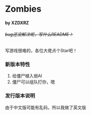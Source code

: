 # Zombies

#### by XZDXRZ

###### ~~bug还没解决呢，写什么README！~~

写游戏很难的，各位大佬点个Star吧！

### 新版本特性

1. 给僵尸植入弱AI
2. 僵尸可以组队打你，嗯

### 发行版本说明

由于中文版可能有乱码，所以我做了英文版